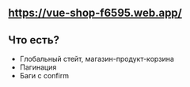 ## https://vue-shop-f6595.web.app/

## Что есть?
 - Глобальный стейт, магазин-продукт-корзина
 - Пагинация
 - Баги с confirm

